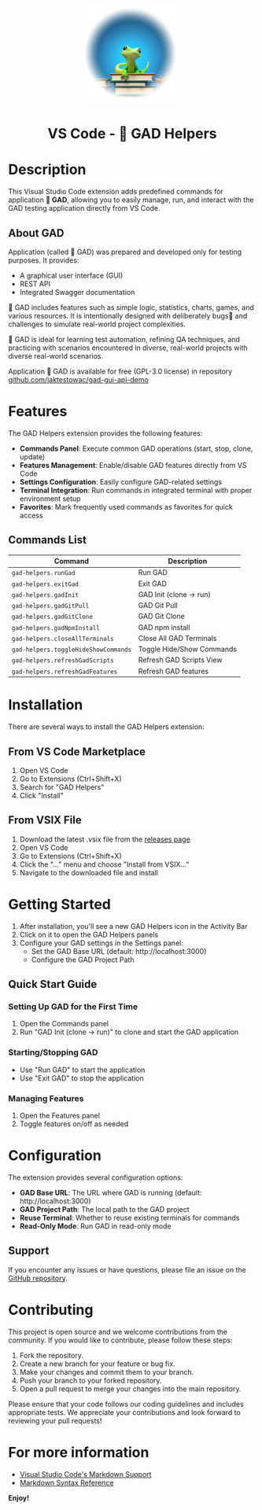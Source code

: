 <p align="center">
  <img src="https://github.com/jaktestowac/vscode-gad-helpers/blob/main/media/gad-front-banner.png?raw=true" width="200px" alt="GAD application Logo">
</p>

<h1 align="center">VS Code - 🐍 GAD Helpers</h1>

# Description

This Visual Studio Code extension adds predefined commands for application **🐍 GAD**, allowing you to easily manage, run, and interact with the GAD testing application directly from VS Code.

## About GAD

Application (called 🦎 GAD) was prepared and developed only for testing purposes. It provides:

- A graphical user interface (GUI)
- REST API
- Integrated Swagger documentation

🦎 GAD includes features such as simple logic, statistics, charts, games, and various resources. It is intentionally designed with deliberately bugs🐛 and challenges to simulate real-world project complexities.

🦎 GAD is ideal for learning test automation, refining QA techniques, and practicing with scenarios encountered in diverse, real-world projects with diverse real-world scenarios.

Application 🦎 GAD is available for free (GPL-3.0 license) in repository [github.com/jaktestowac/gad-gui-api-demo](https://github.com/jaktestowac/gad-gui-api-demo)

# Features

The GAD Helpers extension provides the following features:

- **Commands Panel**: Execute common GAD operations (start, stop, clone, update)
- **Features Management**: Enable/disable GAD features directly from VS Code
- **Settings Configuration**: Easily configure GAD-related settings
- **Terminal Integration**: Run commands in integrated terminal with proper environment setup
- **Favorites**: Mark frequently used commands as favorites for quick access

## Commands List

| Command                              | Description               |
| ------------------------------------ | ------------------------- |
| `gad-helpers.runGad`                 | Run GAD                   |
| `gad-helpers.exitGad`                | Exit GAD                  |
| `gad-helpers.gadInit`                | GAD Init (clone -> run)   |
| `gad-helpers.gadGitPull`             | GAD Git Pull              |
| `gad-helpers.gadGitClone`            | GAD Git Clone             |
| `gad-helpers.gadNpmInstall`          | GAD npm install           |
| `gad-helpers.closeAllTerminals`      | Close All GAD Terminals   |
| `gad-helpers.toggleHideShowCommands` | Toggle Hide/Show Commands |
| `gad-helpers.refreshGadScripts`      | Refresh GAD Scripts View  |
| `gad-helpers.refreshGadFeatures`     | Refresh GAD features      |

# Installation

There are several ways to install the GAD Helpers extension:

## From VS Code Marketplace

1. Open VS Code
2. Go to Extensions (Ctrl+Shift+X)
3. Search for "GAD Helpers"
4. Click "Install"

## From VSIX File

1. Download the latest .vsix file from the [releases page](https://github.com/jaktestowac/vscode-gad-helpers/releases)
2. Open VS Code
3. Go to Extensions (Ctrl+Shift+X)
4. Click the "..." menu and choose "Install from VSIX..."
5. Navigate to the downloaded file and install

# Getting Started

1. After installation, you'll see a new GAD Helpers icon in the Activity Bar
2. Click on it to open the GAD Helpers panels
3. Configure your GAD settings in the Settings panel:
   - Set the GAD Base URL (default: http://localhost:3000)
   - Configure the GAD Project Path

## Quick Start Guide

### Setting Up GAD for the First Time

1. Open the Commands panel
2. Run "GAD Init (clone -> run)" to clone and start the GAD application

### Starting/Stopping GAD

- Use "Run GAD" to start the application
- Use "Exit GAD" to stop the application

### Managing Features

1. Open the Features panel
2. Toggle features on/off as needed

# Configuration

The extension provides several configuration options:

- **GAD Base URL**: The URL where GAD is running (default: http://localhost:3000)
- **GAD Project Path**: The local path to the GAD project
- **Reuse Terminal**: Whether to reuse existing terminals for commands
- **Read-Only Mode**: Run GAD in read-only mode

## Support

If you encounter any issues or have questions, please file an issue on the [GitHub repository](https://github.com/jaktestowac/vscode-gad-helpers/issues).

# Contributing

This project is open source and we welcome contributions from the community. If you would like to contribute, please follow these steps:

1. Fork the repository.
2. Create a new branch for your feature or bug fix.
3. Make your changes and commit them to your branch.
4. Push your branch to your forked repository.
5. Open a pull request to merge your changes into the main repository.

Please ensure that your code follows our coding guidelines and includes appropriate tests. We appreciate your contributions and look forward to reviewing your pull requests!

# For more information

- [Visual Studio Code's Markdown Support](http://code.visualstudio.com/docs/languages/markdown)
- [Markdown Syntax Reference](https://help.github.com/articles/markdown-basics/)

**Enjoy!**
